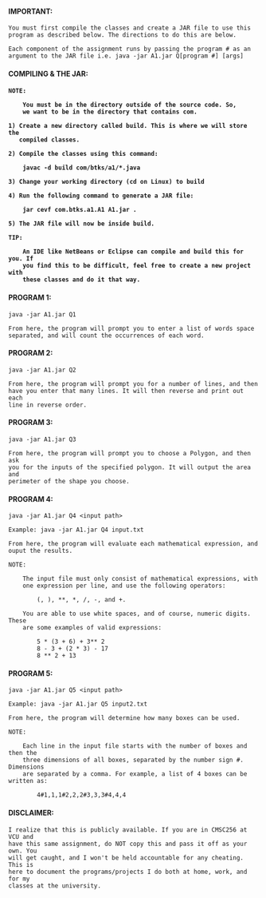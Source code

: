<h4>IMPORTANT:</h4>
	
	You must first compile the classes and create a JAR file to use this
	program as described below. The directions to do this are below.

	Each component of the assignment runs by passing the program # as an
	argument to the JAR file i.e. java -jar A1.jar Q[program #] [args]

<h4>COMPILING & THE JAR:<h4>

	NOTE:

		You must be in the directory outside of the source code. So, 
		we want to be in the directory that contains com.

	1) Create a new directory called build. This is where we will store the
	   compiled classes.

	2) Compile the classes using this command:

		javac -d build com/btks/a1/*.java

	3) Change your working directory (cd on Linux) to build

	4) Run the following command to generate a JAR file:

		jar cevf com.btks.a1.A1 A1.jar .

	5) The JAR file will now be inside build.

	TIP:

		An IDE like NetBeans or Eclipse can compile and build this for you. If
		you find this to be difficult, feel free to create a new project with
		these classes and do it that way.

<h4>PROGRAM 1:</h4>

	java -jar A1.jar Q1

	From here, the program will prompt you to enter a list of words space
	separated, and will count the occurrences of each word.

<h4>PROGRAM 2:</h4>

	java -jar A1.jar Q2

	From here, the program will prompt you for a number of lines, and then
	have you enter that many lines. It will then reverse and print out each
	line in reverse order.

<h4>PROGRAM 3:</h4>

	java -jar A1.jar Q3

	From here, the program will prompt you to choose a Polygon, and then ask
	you for the inputs of the specified polygon. It will output the area and
	perimeter of the shape you choose.

<h4>PROGRAM 4:</h4>

	java -jar A1.jar Q4 <input path>

	Example: java -jar A1.jar Q4 input.txt

	From here, the program will evaluate each mathematical expression, and
	ouput the results.

	NOTE:

		The input file must only consist of mathematical expressions, with
		one expression per line, and use the following operators:

			(, ), **, *, /, -, and +.

		You are able to use white spaces, and of course, numeric digits. These
		are some examples of valid expressions:

			5 * (3 + 6) + 3** 2
			8 - 3 + (2 * 3) - 17
			8 ** 2 + 13

<h4>PROGRAM 5:</h4>

	java -jar A1.jar Q5 <input path>

	Example: java -jar A1.jar Q5 input2.txt

	From here, the program will determine how many boxes can be used.

	NOTE:

		Each line in the input file starts with the number of boxes and then the
		three dimensions of all boxes, separated by the number sign #. Dimensions
		are separated by a comma. For example, a list of 4 boxes can be written as:

			4#1,1,1#2,2,2#3,3,3#4,4,4

<h4>DISCLAIMER:</h4>

	I realize that this is publicly available. If you are in CMSC256 at VCU and
	have this same assignment, do NOT copy this and pass it off as your own. You
	will get caught, and I won't be held accountable for any cheating. This is
	here to document the programs/projects I do both at home, work, and for my
	classes at the university.
